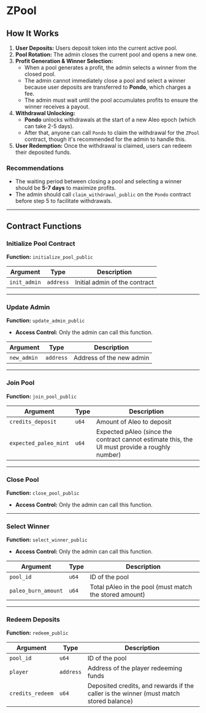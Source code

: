 # ZPool

## How It Works

1. **User Deposits:** Users deposit token into the current active pool.
2. **Pool Rotation:** The admin closes the current pool and opens a new one.
3. **Profit Generation & Winner Selection:**
   - When a pool generates a profit, the admin selects a winner from the closed pool.
   - The admin cannot immediately close a pool and select a winner because user deposits are transferred to **Pondo**, which charges a fee.
   - The admin must wait until the pool accumulates profits to ensure the winner receives a payout.
4. **Withdrawal Unlocking:**
   - **Pondo** unlocks withdrawals at the start of a new Aleo epoch (which can take 2-5 days).
   - After that, anyone can call `Pondo` to claim the withdrawal for the `ZPool` contract, though it's recommended for the admin to handle this.
5. **User Redemption:** Once the withdrawal is claimed, users can redeem their deposited funds.

### Recommendations

- The waiting period between closing a pool and selecting a winner should be **5-7 days** to maximize profits.
- The admin should call `claim_withdrawal_public` on the `Pondo` contract before step 5 to facilitate withdrawals.

---

## Contract Functions

### Initialize Pool Contract

**Function:** `initialize_pool_public`

| Argument     | Type      | Description                   |
| ------------ | --------- | ----------------------------- |
| `init_admin` | `address` | Initial admin of the contract |

---

### Update Admin

**Function:** `update_admin_public`

- **Access Control:** Only the admin can call this function.

| Argument    | Type      | Description              |
| ----------- | --------- | ------------------------ |
| `new_admin` | `address` | Address of the new admin |

---

### Join Pool

**Function:** `join_pool_public`

| Argument              | Type  | Description                                                                                    |
| --------------------- | ----- | ---------------------------------------------------------------------------------------------- |
| `credits_deposit`     | `u64` | Amount of Aleo to deposit                                                                      |
| `expected_paleo_mint` | `u64` | Expected pAleo (since the contract cannot estimate this, the UI must provide a roughly number) |

---

### Close Pool

**Function:** `close_pool_public`

- **Access Control:** Only the admin can call this function.

---

### Select Winner

**Function:** `select_winner_public`

- **Access Control:** Only the admin can call this function.

| Argument            | Type  | Description                                            |
| ------------------- | ----- | ------------------------------------------------------ |
| `pool_id`           | `u64` | ID of the pool                                         |
| `paleo_burn_amount` | `u64` | Total pAleo in the pool (must match the stored amount) |

---

### Redeem Deposits

**Function:** `redeem_public`

| Argument         | Type      | Description                                                                            |
| ---------------- | --------- | -------------------------------------------------------------------------------------- |
| `pool_id`        | `u64`     | ID of the pool                                                                         |
| `player`         | `address` | Address of the player redeeming funds                                                  |
| `credits_redeem` | `u64`     | Deposited credits, and rewards if the caller is the winner (must match stored balance) |
